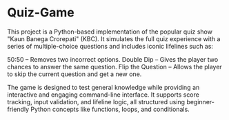 # Quiz-Game
This project is a Python-based implementation of the popular quiz show "Kaun Banega Crorepati" (KBC). It simulates the full quiz experience with a series of multiple-choice questions and includes iconic lifelines such as:

50:50 – Removes two incorrect options.
Double Dip – Gives the player two chances to answer the same question.
Flip the Question – Allows the player to skip the current question and get a new one.

The game is designed to test general knowledge while providing an interactive and engaging command-line interface. It supports score tracking, input validation, and lifeline logic, all structured using beginner-friendly Python concepts like functions, loops, and conditionals.
